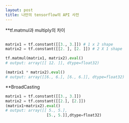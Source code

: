 ```yaml
---
layout: post
title: 나만의 tensorflow의 API 사전
---
```




**tf.matmul과 multiply의 차이

```python

matrix1 = tf.constant([[3., 3.]]) # 1 x 2 shape
matrix2 = tf.constant([[2. ], [2. ]]) # 2 X 1 shape

tf.matmul(matrix1, matrix2).eval()
# output: array([[ 12. ]], dtype=float32)

(matrix1 * matrix2).eval()
# output: array([[6., 6.], [6., 6.]], dtype=float32)
```

**BroadCasting

```python
matrix1 = tf.constant([[3., 3.]])
matrix2 = tf.constant([[2.], [2.]])
(matrix1+matrix2).eval()
# output: array([[ 5., 5.],
                  [5., 5.]],dtype=float32)
```

